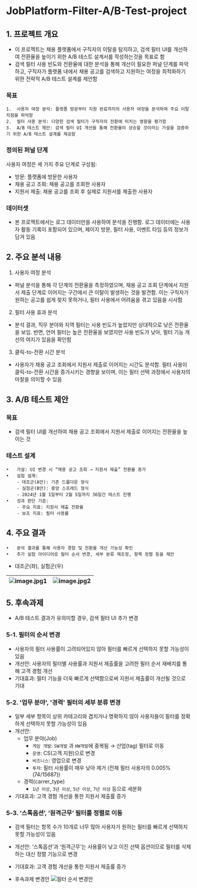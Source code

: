 # JobPlatform-Filter-A/B-Test-project

## 1. 프로젝트 개요


- 이 프로젝트는 채용 플랫폼에서 구직자의 이탈을 탐지하고, 검색 필터 UI를 개선하여 전환율을 높이기 위한 A/B 테스트 설계서를 작성하는것을 목표로 함
- 검색 필터 사용 빈도와 전환율에 대한 분석을 통해 개선이 필요한 퍼널 단계를 파악하고, 구직자가 플랫폼 내에서 채용 공고를 검색하고 지원하는 여정을 최적화하기 위한 전략적 A/B 테스트 설계를 제안함

### 목표

	1.	사용자 여정 분석: 플랫폼 방문부터 지원 완료까지의 사용자 여정을 분석하여 주요 이탈 지점을 파악함
	2.	필터 사용 분석: 다양한 검색 필터가 구직자의 전환에 미치는 영향을 평가함
	3.	A/B 테스트 제안: 검색 필터 UI 개선을 통해 전환율이 상승할 것이라는 가설을 검증하기 위한 A/B 테스트 설계를 제공함


### 정의된 퍼널 단계

사용자 여정은 세 가지 주요 단계로 구성됨:
- 방문: 플랫폼에 방문한 사용자
- 채용 공고 조회: 채용 공고를 조회한 사용자
- 지원서 제출: 채용 공고를 조회 후 실제로 지원서를 제출한 사용자


### 데이터셋

- 본 프로젝트에서는 로그 데이터만을 사용하여 분석을 진행함. 로그 데이터에는 사용자 활동 기록이 포함되어 있으며, 페이지 방문, 필터 사용, 이벤트 타임 등의 정보가 담겨 있음


## 2. 주요 분석 내용

1. 사용자 여정 분석

- 퍼널 분석을 통해 각 단계의 전환율을 측정하였으며, 채용 공고 조회 단계에서 지원서 제출 단계로 이어지는 구간에서 큰 이탈이 발생하는 것을 발견함. 이는 구직자가 원하는 공고를 쉽게 찾지 못하거나, 필터 사용에서 어려움을 겪고 있음을 시사함

2. 필터 사용 효과 분석

- 분석 결과, 직무 분야와 지역 필터는 사용 빈도가 높았지만 상대적으로 낮은 전환율을 보임. 반면, 언어 필터는 높은 전환율을 보였지만 사용 빈도가 낮아, 필터 기능 개선의 여지가 있음을 확인함

3. 클릭-to-전환 시간 분석

- 사용자가 채용 공고 조회에서 지원서 제출로 이어지는 시간도 분석함. 필터 사용이 클릭-to-전환 시간을 증가시키는 경향을 보이며, 이는 필터 선택 과정에서 사용자의 마찰을 의미할 수 있음


## 3. A/B 테스트 제안

### 목표

- 검색 필터 UI를 개선하여 채용 공고 조회에서 지원서 제출로 이어지는 전환율을 높이는 것

### 테스트 설계

	•	가설: UI 변경 시 “채용 공고 조회 → 지원서 제출” 전환율 증가
	•	실험 설계:
		- 대조군(A안): 기존 드롭다운 형식
		- 실험군(B안): 중앙 스프레드 형식
		- 2024년 1월 1일부터 2월 5일까지 36일간 테스트 진행
	•	성과 판단 기준:
		- 주요 지표: 지원서 제출 전환율
		- 보조 지표: 필터 사용률

## 4. 주요 결과

	•	분석 결과를 통해 사용자 경험 및 전환율 개선 가능성 확인
	•	추가 실험 아이디어로 필터 순서 변경, 세부 분류 재조정, 항목 정렬 등을 제안

- 대조군(좌), 실험군(우)

![image.jpg1](https://github.com/user-attachments/assets/fb50ca2d-964b-40bf-8607-ff801da7f5df) |![image.jpg2](https://github.com/user-attachments/assets/fb2bdcd1-8a19-4b7d-99f1-e0fd1c38bd05)
--- | --- | 



## 5. 후속과제

- A/B 테스트 결과가 유의미할 경우, 검색 필터 UI 추가 변경

### 5-1. 필터의 순서 변경
- 사용자의 필터 사용률이 고려되어있지 않아 필터를 빠르게 선택하지 못할 가능성이 있음
- 개선안: 사용자의 필터별 사용률과 지원서 제출률을 고려한 필터 순서 재배치를 통해 고객 경험 개선
- 기대효과: 필터 기능을 더욱 빠르게 선택함으로써 지원서 제출률이 개선될 것으로 기대

### 5-2. '업무 분야', '경력' 필터의 세부 분류 변경
- 일부 세부 항목이 상위 카테고리와 겹치거나 명확하지 않아 사용자들이 필터를 정확하게 선택하지 못할 가능성이 있음
- 개선안:
	- 업무 분야(Job)
		- `게임 개발`: `SW개발` 과 `HW개발`에 중복됨 → 산업(tag) 필터로 이동
		- `운영`: CS(고객 지원)으로 변경
		- `비즈니스`: 영업으로 변경
		- `투자`: 필터 사용률이 매우 낮아 제거 (전체 필터 사용자의 0.005%(74/15687))
	- 경력(carrer_type)
 		- `1년 이상`, `3년 이상`, `5년 이상`, `7년 이상` 등으로 세분화
- 기대효과: 고객 경험 개선을 통한 지원서 제출률 증가

### 5-3. ‘스톡옵션’, ‘원격근무’ 필터를 정렬로 이동
- 검색 필터는 항목 수가 10개로 너무 많아 사용자가 원하는 필터를 빠르게 선택하지 못할 가능성이 있음
- 개선안: ‘스톡옵션’과 ‘원격근무’는 사용률이 낮고 이진 선택 옵션이므로 필터를 삭제하는 대신 정렬 기능으로 변경
- 기대효과: 고객 경험 개선을 통한 지원서 제출률 증가


- 후속과제 변경안
![필터 순서 변경안](https://github.com/user-attachments/assets/92aa4581-d5ed-47f8-a96c-0f3fa236907a)
